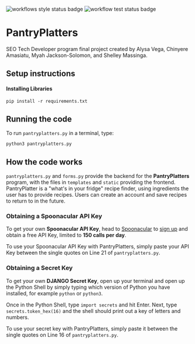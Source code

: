 ![workflows style status badge](https://github.com/alyliann/PantryPlatters/actions/workflows/style.yaml/badge.svg)
![workflow test status badge](https://github.com/alyliann/PantryPlatters/actions/workflows/test.yaml/badge.svg)
# PantryPlatters
SEO Tech Developer program final project created by Alysa Vega, Chinyere Amasiatu, Myah Jackson-Solomon, and Shelley Massinga.

## Setup instructions

#### Installing Libraries
```
pip install -r requirements.txt
```

## Running the code

To run `pantryplatters.py` in a terminal, type:
```
python3 pantryplatters.py
```

## How the code works

`pantryplatters.py` and `forms.py` provide the backend for the **PantryPlatters** program, with the files in `templates` and `static` providing the frontend.
PantryPlatter is a "what's in your fridge" recipe finder, using ingredients the user has to provide recipes. Users can create an account and save recipes to return to in the future.

### Obtaining a Spoonacular API Key

To get your own **Spoonacular API Key**, head to [Spoonacular](https://spoonacular.com/food-api) to [sign up](https://spoonacular.com/food-api/console#Dashboard) and obtain a free API Key, limited to **150 calls per day**.

To use your Spoonacular API Key with PantryPlatters, simply paste your API Key between the single quotes on Line 21 of `pantryplatters.py`.

### Obtaining a Secret Key

To get your own **DJANGO Secret Key**, open up your terminal and open up the Python Shell by simply typing which version of Python you have installed, for example ```python``` or ```python3```.


Once in the Python Shell, type ```import secrets``` and hit Enter. Next, type ```secrets.token_hex(16)``` and the shell should print out a key of letters and numbers.

To use your secret key with PantryPlatters, simply paste it between the single quotes on Line 16 of `pantryplatters.py`.
